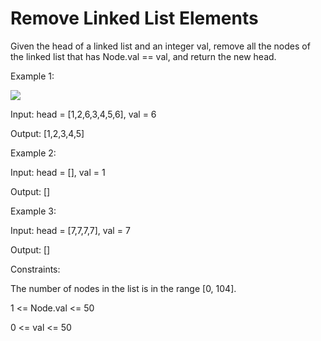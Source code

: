 # Remove Linked List Elements

Given the head of a linked list and an integer val, remove all the nodes of the linked list that has Node.val == val, and return the new head.

 

Example 1:

<img src="https://assets.leetcode.com/uploads/2021/03/06/removelinked-list.jpg">

Input: head = [1,2,6,3,4,5,6], val = 6

Output: [1,2,3,4,5]

Example 2:

Input: head = [], val = 1

Output: []

Example 3:

Input: head = [7,7,7,7], val = 7

Output: []
 

Constraints:

The number of nodes in the list is in the range [0, 104].

1 <= Node.val <= 50

0 <= val <= 50
